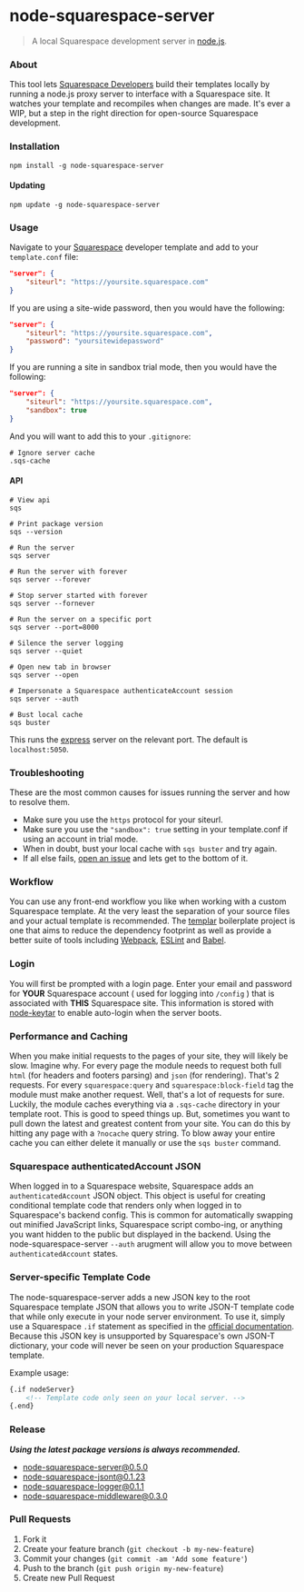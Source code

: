 node-squarespace-server
=======================

> A local Squarespace development server in [node.js](http://nodejs.org/).


### About
This tool lets [Squarespace Developers](http://developers.squarespace.com) build their templates locally by running a node.js proxy server to interface with a Squarespace site. It watches your template and recompiles when changes are made. It's ever a WIP, but a step in the right direction for open-source Squarespace development.



### Installation
```shell
npm install -g node-squarespace-server
```

#### Updating
```shell
npm update -g node-squarespace-server
```



### Usage
Navigate to your [Squarespace](http://squarespace.com) developer template and add to your `template.conf` file:

```json
"server": {
    "siteurl": "https://yoursite.squarespace.com"
}
```

If you are using a site-wide password, then you would have the following:

```json
"server": {
    "siteurl": "https://yoursite.squarespace.com",
    "password": "yoursitewidepassword"
}
```

If you are running a site in sandbox trial mode, then you would have the following:

```json
"server": {
    "siteurl": "https://yoursite.squarespace.com",
    "sandbox": true
}
```

And you will want to add this to your `.gitignore`:

```shell
# Ignore server cache
.sqs-cache
```

#### API

```shell
# View api
sqs

# Print package version
sqs --version

# Run the server
sqs server

# Run the server with forever
sqs server --forever

# Stop server started with forever
sqs server --fornever

# Run the server on a specific port
sqs server --port=8000

# Silence the server logging
sqs server --quiet

# Open new tab in browser
sqs server --open

# Impersonate a Squarespace authenticateAccount session
sqs server --auth

# Bust local cache
sqs buster
```

This runs the [express](http://expressjs.com) server on the relevant port. The default is `localhost:5050`.


### Troubleshooting
These are the most common causes for issues running the server and how to resolve them.

- Make sure you use the `https` protocol for your siteurl.
- Make sure you use the `"sandbox": true` setting in your template.conf if using an account in trial mode.
- When in doubt, bust your local cache with `sqs buster` and try again.
- If all else fails, [open an issue](https://github.com/kitajchuk/node-squarespace-server/issues/new) and lets get to the bottom of it.



### Workflow
You can use any front-end workflow you like when working with a custom Squarespace template. At the very least the separation of your source files and your actual template is recommended. The [templar](https://github.com/kitajchuk/templar) boilerplate project is one that aims to reduce the dependency footprint as well as provide a better suite of tools including [Webpack](https://webpack.github.io/), [ESLint](http://eslint.org/) and [Babel](http://babeljs.io/).



### Login
You will first be prompted with a login page. Enter your email and password for __YOUR__ Squarespace account ( used for logging into `/config` ) that is associated with __THIS__ Squarespace site. This information is stored with [node-keytar](https://github.com/atom/node-keytar) to enable auto-login when the server boots.



### Performance and Caching
When you make initial requests to the pages of your site, they will likely be slow. Imagine why. For every page the module needs to request both full `html` (for headers and footers parsing) and `json` (for rendering). That's 2 requests. For every `squarespace:query` and `squarespace:block-field` tag the module must make another request. Well, that's a lot of requests for sure. Luckily, the module caches everything via a `.sqs-cache` directory in your template root. This is good to speed things up. But, sometimes you want to pull down the latest and greatest content from your site. You can do this by hitting any page with a `?nocache` query string. To blow away your entire cache you can either delete it manually or use the `sqs buster` command.



### Squarespace authenticatedAccount JSON
When logged in to a Squarespace website, Squarespace adds an `authenticatedAccount` JSON object. This object is useful for creating conditional template code that renders only when logged in to Squarespace's backend config. This is common for automatically swapping out minified JavaScript links, Squarespace script combo-ing, or anything you want hidden to the public but displayed in the backend. Using the node-squarespace-server `--auth` arugment will allow you to move between `authenticatedAccount` states.



### Server-specific Template Code
The node-squarespace-server adds a new JSON key to the root Squarespace template JSON that allows you to write JSON-T template code that while only execute in your node server environment. To use it, simply use a Squarespace `.if` statement as specified in the [official documentation](https://developers.squarespace.com/templating-basics/). Because this JSON key is unsupported by Squarespace's own JSON-T dictionary, your code will never be seen on your production Squarespace template. 

Example usage:

```html
{.if nodeServer}
    <!-- Template code only seen on your local server. -->
{.end}
```


### Release
***Using the latest package versions is always recommended.***
- [node-squarespace-server@0.5.0](https://www.npmjs.com/package/node-squarespace-server)
 - [node-squarespace-jsont@0.1.23](https://www.npmjs.com/package/node-squarespace-jsont)
 - [node-squarespace-logger@0.1.1](https://www.npmjs.com/package/node-squarespace-logger)
 - [node-squarespace-middleware@0.3.0](https://www.npmjs.com/package/node-squarespace-middleware)



### Pull Requests
1. Fork it
2. Create your feature branch (`git checkout -b my-new-feature`)
3. Commit your changes (`git commit -am 'Add some feature'`)
4. Push to the branch (`git push origin my-new-feature`)
5. Create new Pull Request
